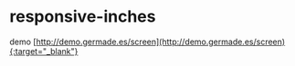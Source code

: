responsive-inches
=================
demo [http://demo.germade.es/screen](http://demo.germade.es/screen){:target="_blank"}
